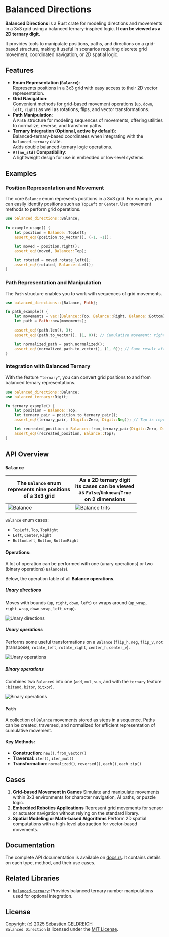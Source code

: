 # Balanced Directions

**Balanced Directions** is a Rust crate for modeling directions and movements in a 3x3 grid using a balanced
ternary-inspired logic. **It can be viewed as a 2D ternary digit.**

It provides tools to manipulate positions, paths, and directions on a grid-based structure,
making it useful in scenarios requiring discrete grid movement, coordinated navigation, or 2D spatial logic.

## Features

- **Enum Representation (`Balance`)**:  
  Represents positions in a 3x3 grid with easy access to their 2D vector representation.
- **Grid Navigation**:  
  Convenient methods for grid-based movement operations (`up`, `down`, `left`, `right`) as well as rotations, flips, and
  vector transformations.
- **Path Manipulation**:  
  A `Path` structure for modeling sequences of movements, offering utilities to normalize, reverse, and transform paths.
- **Ternary Integration (Optional, active by default)**:  
  Balanced-ternary-based coordinates when integrating with the `balanced-ternary` crate.  
  Adds double balanced-ternary logic operations.
- **`#![no_std]` Compatibility**:  
  A lightweight design for use in embedded or low-level systems.

## Examples

### Position Representation and Movement

The core `Balance` enum represents positions in a 3x3 grid. For example, you can easily identify positions such as
`TopLeft` or `Center`. Use movement methods to perform grid operations.

```rust
use balanced_directions::Balance;

fn example_usage() {
    let position = Balance::TopLeft;
    assert_eq!(position.to_vector(), (-1, -1));

    let moved = position.right();
    assert_eq!(moved, Balance::Top);

    let rotated = moved.rotate_left();
    assert_eq!(rotated, Balance::Left);
}
```

### Path Representation and Manipulation

The `Path` structure enables you to work with sequences of grid movements.

```rust
use balanced_directions::{Balance, Path};

fn path_example() {
    let movements = vec![Balance::Top, Balance::Right, Balance::Bottom];
    let path = Path::new(movements);

    assert_eq!(path.len(), 3);
    assert_eq!(path.to_vector(), (1, 0)); // Cumulative movement: right by 1

    let normalized_path = path.normalized();
    assert_eq!(normalized_path.to_vector(), (1, 0)); // Same result after normalization
}
```

### Integration with Balanced Ternary

With the feature `"ternary"`, you can convert grid positions to and from balanced ternary representations.

```rust
use balanced_directions::Balance;
use balanced_ternary::Digit;

fn ternary_example() {
    let position = Balance::Top;
    let ternary_pair = position.to_ternary_pair();
    assert_eq!(ternary_pair, (Digit::Zero, Digit::Neg)); // Top is represented as (0, -1)

    let recreated_position = Balance::from_ternary_pair(Digit::Zero, Digit::Neg);
    assert_eq!(recreated_position, Balance::Top);
}
```

## API Overview

### `Balance`

| The `Balance` enum<br>represents nine positions<br>of a 3x3 grid | As a 2D ternary digit<br>its cases can be viewed<br>as `False`/`Unknown`/`True`<br>on 2 dimensions |
|------------------------------------------------------------------|----------------------------------------------------------------------------------------------------|
| ![Balance](balance.png)                                          | ![Balance trits](balance-trits.png)                                                                |

`Balance` enum cases:

- `TopLeft`, `Top`, `TopRight`
- `Left`, `Center`, `Right`
- `BottomLeft`, `Bottom`, `BottomRight`

#### Operations:

A lot of operation can be performed with one (unary operations) or two (binary operations) `Balance`(s).

Below, the operation table of all **Balance operations**.

##### Unary directions

Moves with bounds (`up`, `right`, `down`, `left`) or wraps around (`up_wrap`, `right_wrap`, `down_wrap`, `left_wrap`).

![Unary directions](unary-dirs.png)

##### Unary operations

Performs some useful transformations on a `Balance` (`flip_h`, `neg`, `flip_v`, `not` (transpose), `rotate_left`, `rotate_right`,
`center_h`, `center_v`).

![Unary operations](unary-ops.png)

##### Binary operations

Combines two `Balance`s into one (`add`, `mul`, `sub`, and with the `ternary` feature : `bitand`, `bitor`, `bitxor`).

![Binary operations](binary-ops.png)

### `Path`

A collection of `Balance` movements stored as steps in a sequence. Paths can be created, traversed, and normalized for
efficient representation of cumulative movement.

#### Key Methods:

- **Construction**: `new()`, `from_vector()`
- **Traversal**: `iter()`, `iter_mut()`
- **Transformation**:
  `normalized()`, `reversed()`, `each()`, `each_zip()`

## Cases

1. **Grid-based Movement in Games**
   Simulate and manipulate movements within 3x3 environments for character navigation, AI paths, or puzzle logic.
2. **Embedded Robotics Applications**
   Represent grid movements for sensor or actuator navigation without relying on the standard library.
3. **Spatial Modeling or Math-based Algorithms**
   Perform 2D spatial computations with a high-level abstraction for vector-based movements.

## Documentation

The complete API documentation is available on [docs.rs](https://docs.rs/balanced-direction). It contains details on
each type, method, and their use
cases.

## Related Libraries

- [`balanced-ternary`](https://crates.io/crates/balanced-ternary): Provides balanced ternary number manipulations used
  for optional integration.

## License

Copyright (c) 2025 [Sébastien GELDREICH](mailto:dev@trehinos.eu)  
`Balanced Direction` is licensed under the [MIT License](LICENSE).